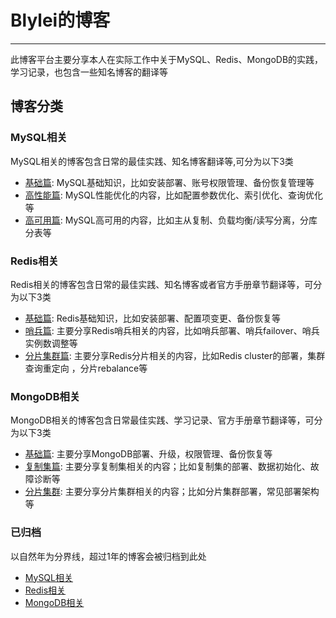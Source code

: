 # Blylei的博客

---

此博客平台主要分享本人在实际工作中关于MySQL、Redis、MongoDB的实践，学习记录，也包含一些知名博客的翻译等


## 博客分类

### MySQL相关
MySQL相关的博客包含日常的最佳实践、知名博客翻译等,可分为以下3类

- [基础篇](mysql/basic/index.md): MySQL基础知识，比如安装部署、账号权限管理、备份恢复管理等
- [高性能篇](mysql/hp/index.md): MySQL性能优化的内容，比如配置参数优化、索引优化、查询优化等
- [高可用篇](mysql/ha/index.md): MySQL高可用的内容，比如主从复制、负载均衡/读写分离，分库分表等

### Redis相关
Redis相关的博客包含日常的最佳实践、知名博客或者官方手册章节翻译等，可分为以下3类

- [基础篇](redis/basic/index.md): Redis基础知识，比如安装部署、配置项变更、备份恢复等
- [哨兵篇](redis/sentinel/index.md): 主要分享Redis哨兵相关的内容，比如哨兵部署、哨兵failover、哨兵实例数调整等
- [分片集群篇](redis/cluster/index.md): 主要分享Redis分片相关的内容，比如Redis cluster的部署，集群查询重定向
，分片rebalance等

### MongoDB相关
MongoDB相关的博客包含日常最佳实践、学习记录、官方手册章节翻译等，可分为以下3类

- [基础篇](mongodb/basic/index.md): 主要分享MongoDB部署、升级，权限管理、备份恢复等
- [复制集篇](mongodb/rs/index.md): 主要分享复制集相关的内容；比如复制集的部署、数据初始化、故障诊断等
- [分片集群](mongodb/sc/index.md): 主要分享分片集群相关的内容；比如分片集群部署，常见部署架构等

### 已归档
以自然年为分界线，超过1年的博客会被归档到此处

- [MySQL相关](archiver/index.md)
- [Redis相关](archiver/index.md)
- [MongoDB相关](archiver/index.md)